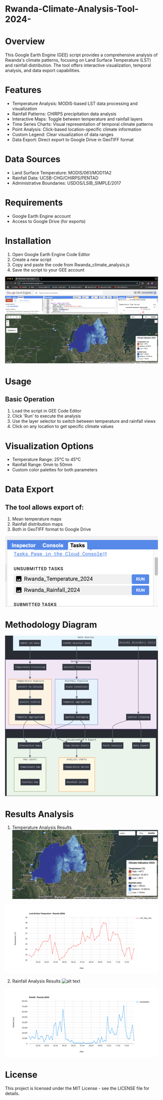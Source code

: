# Rwanda-Climate-Analysis-Tool-2024-

# Overview 
This Google Earth Engine (GEE) script provides a comprehensive analysis of Rwanda's climate patterns, focusing on Land Surface Temperature (LST) and rainfall distribution. The tool offers interactive visualization, temporal analysis, and data export capabilities.

# Features

* Temperature Analysis: MODIS-based LST data processing and visualization
* Rainfall Patterns: CHIRPS precipitation data analysis
* Interactive Maps: Toggle between temperature and rainfall layers
* Time Series Charts: Visual representation of temporal climate patterns
* Point Analysis: Click-based location-specific climate information
* Custom Legend: Clear visualization of data ranges
* Data Export: Direct export to Google Drive in GeoTIFF format

# Data Sources

* Land Surface Temperature: MODIS/061/MOD11A2
* Rainfall Data: UCSB-CHG/CHIRPS/PENTAD
* Administrative Boundaries: USDOS/LSIB_SIMPLE/2017

# Requirements

* Google Earth Engine account
* Access to Google Drive (for exports)

# Installation

1. Open Google Earth Engine Code Editor
2. Create a new script
3. Copy and paste the code from Rwanda_climate_analysis.js
4. Save the script to your GEE account

![alt text](image-1.png)

# Usage
## Basic Operation

1. Load the script in GEE Code Editor
2. Click 'Run' to execute the analysis
3. Use the layer selector to switch between temperature and rainfall views
4. Click on any location to get specific climate values

# Visualization Options

* Temperature Range: 25°C to 45°C
* Rainfall Range: 0mm to 50mm
* Custom color palettes for both parameters

# Data Export
## The tool allows export of:

1. Mean temperature maps
2. Rainfall distribution maps
3. Both in GeoTIFF format to Google Drive

![alt text](image.png)

# Methodology Diagram

![alt text](image-meth.png)

# Results Analysis 

1. Temperature Analysis Results
![alt text](image-3.png)

![alt text](image-5.png)

2. Rainfall Analysis Results
![alt text](image-4.png)

![alt text](image-6.png)




# License
This project is licensed under the MIT License - see the LICENSE file for details.
